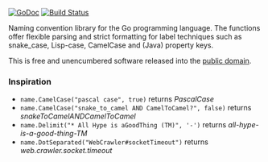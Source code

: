 [![GoDoc](https://godoc.org/github.com/pascaldekloe/name?status.svg)](https://godoc.org/github.com/pascaldekloe/name)
[![Build Status](https://travis-ci.org/pascaldekloe/name.svg?branch=master)](https://travis-ci.org/pascaldekloe/name)

Naming convention library for the Go programming language.
The functions offer flexible parsing and strict formatting for label
techniques such as snake_case, Lisp-case, CamelCase and (Java) property keys.


This is free and unencumbered software released into the
[public domain](http://creativecommons.org/publicdomain/zero/1.0).


### Inspiration

* `name.CamelCase("pascal case", true)` returns *PascalCase*
* `name.CamelCase("snake_to_camel AND CamelToCamel?", false)` returns *snakeToCamelANDCamelToCamel*
* `name.Delimit("* All Hype is aGoodThing (TM)", '-')` returns *all-hype-is-a-good-thing-TM*
* `name.DotSeparated("WebCrawler#socketTimeout")` returns *web.crawler.socket.timeout*
